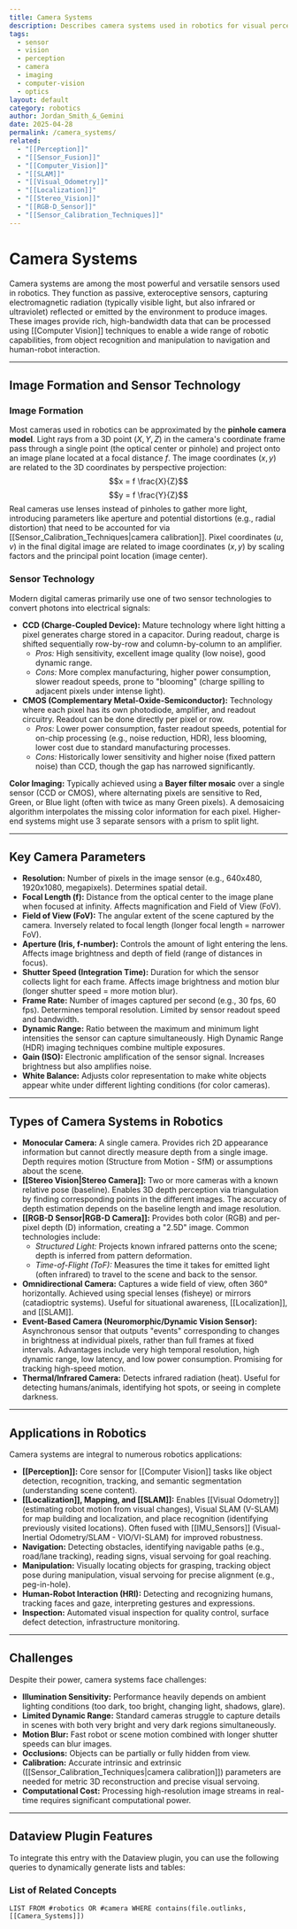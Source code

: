 ```yaml
---
title: Camera Systems
description: Describes camera systems used in robotics for visual perception, including sensor technologies, types, parameters, applications, and challenges.
tags:
  - sensor
  - vision
  - perception
  - camera
  - imaging
  - computer-vision
  - optics
layout: default
category: robotics
author: Jordan_Smith_&_Gemini
date: 2025-04-28
permalink: /camera_systems/
related:
  - "[[Perception]]"
  - "[[Sensor_Fusion]]"
  - "[[Computer_Vision]]"
  - "[[SLAM]]"
  - "[[Visual_Odometry]]"
  - "[[Localization]]"
  - "[[Stereo_Vision]]"
  - "[[RGB-D_Sensor]]"
  - "[[Sensor_Calibration_Techniques]]"
---
```


# Camera Systems

Camera systems are among the most powerful and versatile sensors used in robotics. They function as passive, exteroceptive sensors, capturing electromagnetic radiation (typically visible light, but also infrared or ultraviolet) reflected or emitted by the environment to produce images. These images provide rich, high-bandwidth data that can be processed using [[Computer Vision]] techniques to enable a wide range of robotic capabilities, from object recognition and manipulation to navigation and human-robot interaction.

---

## Image Formation and Sensor Technology

### Image Formation

Most cameras used in robotics can be approximated by the **pinhole camera model**. Light rays from a 3D point $(X, Y, Z)$ in the camera's coordinate frame pass through a single point (the optical center or pinhole) and project onto an image plane located at a focal distance $f$. The image coordinates $(x, y)$ are related to the 3D coordinates by perspective projection:
$$x = f \frac{X}{Z}$$
$$y = f \frac{Y}{Z}$$
Real cameras use lenses instead of pinholes to gather more light, introducing parameters like aperture and potential distortions (e.g., radial distortion) that need to be accounted for via [[Sensor_Calibration_Techniques|camera calibration]]. Pixel coordinates $(u, v)$ in the final digital image are related to image coordinates $(x, y)$ by scaling factors and the principal point location (image center).

### Sensor Technology

Modern digital cameras primarily use one of two sensor technologies to convert photons into electrical signals:

* **CCD (Charge-Coupled Device):** Mature technology where light hitting a pixel generates charge stored in a capacitor. During readout, charge is shifted sequentially row-by-row and column-by-column to an amplifier.
    * *Pros:* High sensitivity, excellent image quality (low noise), good dynamic range.
    * *Cons:* More complex manufacturing, higher power consumption, slower readout speeds, prone to "blooming" (charge spilling to adjacent pixels under intense light).
* **CMOS (Complementary Metal-Oxide-Semiconductor):** Technology where each pixel has its own photodiode, amplifier, and readout circuitry. Readout can be done directly per pixel or row.
    * *Pros:* Lower power consumption, faster readout speeds, potential for on-chip processing (e.g., noise reduction, HDR), less blooming, lower cost due to standard manufacturing processes.
    * *Cons:* Historically lower sensitivity and higher noise (fixed pattern noise) than CCD, though the gap has narrowed significantly.

**Color Imaging:** Typically achieved using a **Bayer filter mosaic** over a single sensor (CCD or CMOS), where alternating pixels are sensitive to Red, Green, or Blue light (often with twice as many Green pixels). A demosaicing algorithm interpolates the missing color information for each pixel. Higher-end systems might use 3 separate sensors with a prism to split light.

---

## Key Camera Parameters

* **Resolution:** Number of pixels in the image sensor (e.g., 640x480, 1920x1080, megapixels). Determines spatial detail.
* **Focal Length (f):** Distance from the optical center to the image plane when focused at infinity. Affects magnification and Field of View (FoV).
* **Field of View (FoV):** The angular extent of the scene captured by the camera. Inversely related to focal length (longer focal length = narrower FoV).
* **Aperture (Iris, f-number):** Controls the amount of light entering the lens. Affects image brightness and depth of field (range of distances in focus).
* **Shutter Speed (Integration Time):** Duration for which the sensor collects light for each frame. Affects image brightness and motion blur (longer shutter speed = more motion blur).
* **Frame Rate:** Number of images captured per second (e.g., 30 fps, 60 fps). Determines temporal resolution. Limited by sensor readout speed and bandwidth.
* **Dynamic Range:** Ratio between the maximum and minimum light intensities the sensor can capture simultaneously. High Dynamic Range (HDR) imaging techniques combine multiple exposures.
* **Gain (ISO):** Electronic amplification of the sensor signal. Increases brightness but also amplifies noise.
* **White Balance:** Adjusts color representation to make white objects appear white under different lighting conditions (for color cameras).

---

## Types of Camera Systems in Robotics

* **Monocular Camera:** A single camera. Provides rich 2D appearance information but cannot directly measure depth from a single image. Depth requires motion (Structure from Motion - SfM) or assumptions about the scene.
* **[[Stereo Vision|Stereo Camera]]:** Two or more cameras with a known relative pose (baseline). Enables 3D depth perception via triangulation by finding corresponding points in the different images. The accuracy of depth estimation depends on the baseline length and image resolution.
* **[[RGB-D Sensor|RGB-D Camera]]:** Provides both color (RGB) and per-pixel depth (D) information, creating a "2.5D" image. Common technologies include:
    * *Structured Light:* Projects known infrared patterns onto the scene; depth is inferred from pattern deformation.
    * *Time-of-Flight (ToF):* Measures the time it takes for emitted light (often infrared) to travel to the scene and back to the sensor.
* **Omnidirectional Camera:** Captures a wide field of view, often 360° horizontally. Achieved using special lenses (fisheye) or mirrors (catadioptric systems). Useful for situational awareness, [[Localization]], and [[SLAM]].
* **Event-Based Camera (Neuromorphic/Dynamic Vision Sensor):** Asynchronous sensor that outputs "events" corresponding to changes in brightness at individual pixels, rather than full frames at fixed intervals. Advantages include very high temporal resolution, high dynamic range, low latency, and low power consumption. Promising for tracking high-speed motion.
* **Thermal/Infrared Camera:** Detects infrared radiation (heat). Useful for detecting humans/animals, identifying hot spots, or seeing in complete darkness.

---

## Applications in Robotics

Camera systems are integral to numerous robotics applications:

* **[[Perception]]:** Core sensor for [[Computer Vision]] tasks like object detection, recognition, tracking, and semantic segmentation (understanding scene content).
* **[[Localization]], Mapping, and [[SLAM]]:** Enables [[Visual Odometry]] (estimating robot motion from visual changes), Visual SLAM (V-SLAM) for map building and localization, and place recognition (identifying previously visited locations). Often fused with [[IMU_Sensors]] (Visual-Inertial Odometry/SLAM - VIO/VI-SLAM) for improved robustness.
* **Navigation:** Detecting obstacles, identifying navigable paths (e.g., road/lane tracking), reading signs, visual servoing for goal reaching.
* **Manipulation:** Visually locating objects for grasping, tracking object pose during manipulation, visual servoing for precise alignment (e.g., peg-in-hole).
* **Human-Robot Interaction (HRI):** Detecting and recognizing humans, tracking faces and gaze, interpreting gestures and expressions.
* **Inspection:** Automated visual inspection for quality control, surface defect detection, infrastructure monitoring.

---

## Challenges

Despite their power, camera systems face challenges:

* **Illumination Sensitivity:** Performance heavily depends on ambient lighting conditions (too dark, too bright, changing light, shadows, glare).
* **Limited Dynamic Range:** Standard cameras struggle to capture details in scenes with both very bright and very dark regions simultaneously.
* **Motion Blur:** Fast robot or scene motion combined with longer shutter speeds can blur images.
* **Occlusions:** Objects can be partially or fully hidden from view.
* **Calibration:** Accurate intrinsic and extrinsic ([[Sensor_Calibration_Techniques|camera calibration]]) parameters are needed for metric 3D reconstruction and precise visual servoing.
* **Computational Cost:** Processing high-resolution image streams in real-time requires significant computational power.

---
## Dataview Plugin Features

To integrate this entry with the Dataview plugin, you can use the following queries to dynamically generate lists and tables:

### List of Related Concepts
```dataview
LIST FROM #robotics OR #camera WHERE contains(file.outlinks, [[Camera_Systems]])